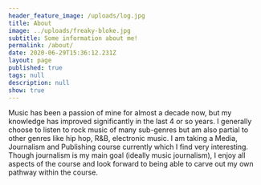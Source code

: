 ```yaml
---
header_feature_image: /uploads/log.jpg
title: About
image: ../uploads/freaky-bloke.jpg
subtitle: Some information about me!
permalink: /about/
date: 2020-06-29T15:36:12.231Z
layout: page
published: true
tags: null
description: null
show: true
---
```

Music has been a passion of mine for almost a decade now, but my knowledge has improved significantly in the last 4 or so years. I generally choose to listen to rock music of many sub-genres but am also partial to other genres like hip hop, R&B, electronic music. I am taking a Media, Journalism and Publishing course currently which I find very interesting. Though journalism is my main goal (ideally music journalism), I enjoy all aspects of the course and look forward to being able to carve out my own pathway within the course.